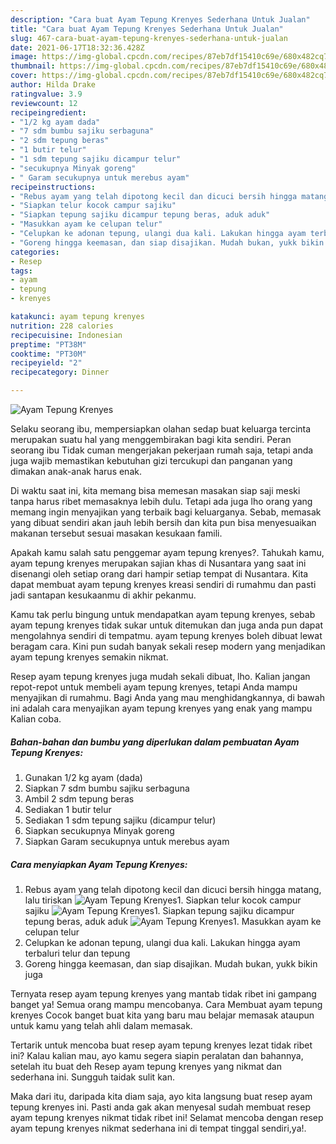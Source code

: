 ```yaml
---
description: "Cara buat Ayam Tepung Krenyes Sederhana Untuk Jualan"
title: "Cara buat Ayam Tepung Krenyes Sederhana Untuk Jualan"
slug: 467-cara-buat-ayam-tepung-krenyes-sederhana-untuk-jualan
date: 2021-06-17T18:32:36.428Z
image: https://img-global.cpcdn.com/recipes/87eb7df15410c69e/680x482cq70/ayam-tepung-krenyes-foto-resep-utama.jpg
thumbnail: https://img-global.cpcdn.com/recipes/87eb7df15410c69e/680x482cq70/ayam-tepung-krenyes-foto-resep-utama.jpg
cover: https://img-global.cpcdn.com/recipes/87eb7df15410c69e/680x482cq70/ayam-tepung-krenyes-foto-resep-utama.jpg
author: Hilda Drake
ratingvalue: 3.9
reviewcount: 12
recipeingredient:
- "1/2 kg ayam dada"
- "7 sdm bumbu sajiku serbaguna"
- "2 sdm tepung beras"
- "1 butir telur"
- "1 sdm tepung sajiku dicampur telur"
- "secukupnya Minyak goreng"
- " Garam secukupnya untuk merebus ayam"
recipeinstructions:
- "Rebus ayam yang telah dipotong kecil dan dicuci bersih hingga matang, lalu tiriskan"
- "Siapkan telur kocok campur sajiku"
- "Siapkan tepung sajiku dicampur tepung beras, aduk aduk"
- "Masukkan ayam ke celupan telur"
- "Celupkan ke adonan tepung, ulangi dua kali. Lakukan hingga ayam terbaluri telur dan tepung"
- "Goreng hingga keemasan, dan siap disajikan. Mudah bukan, yukk bikin juga"
categories:
- Resep
tags:
- ayam
- tepung
- krenyes

katakunci: ayam tepung krenyes 
nutrition: 228 calories
recipecuisine: Indonesian
preptime: "PT38M"
cooktime: "PT30M"
recipeyield: "2"
recipecategory: Dinner

---
```



![Ayam Tepung Krenyes](https://img-global.cpcdn.com/recipes/87eb7df15410c69e/680x482cq70/ayam-tepung-krenyes-foto-resep-utama.jpg)

Selaku seorang ibu, mempersiapkan olahan sedap buat keluarga tercinta merupakan suatu hal yang menggembirakan bagi kita sendiri. Peran seorang ibu Tidak cuman mengerjakan pekerjaan rumah saja, tetapi anda juga wajib memastikan kebutuhan gizi tercukupi dan panganan yang dimakan anak-anak harus enak.

Di waktu  saat ini, kita memang bisa memesan masakan siap saji meski tanpa harus ribet memasaknya lebih dulu. Tetapi ada juga lho orang yang memang ingin menyajikan yang terbaik bagi keluarganya. Sebab, memasak yang dibuat sendiri akan jauh lebih bersih dan kita pun bisa menyesuaikan makanan tersebut sesuai masakan kesukaan famili. 



Apakah kamu salah satu penggemar ayam tepung krenyes?. Tahukah kamu, ayam tepung krenyes merupakan sajian khas di Nusantara yang saat ini disenangi oleh setiap orang dari hampir setiap tempat di Nusantara. Kita dapat membuat ayam tepung krenyes kreasi sendiri di rumahmu dan pasti jadi santapan kesukaanmu di akhir pekanmu.

Kamu tak perlu bingung untuk mendapatkan ayam tepung krenyes, sebab ayam tepung krenyes tidak sukar untuk ditemukan dan juga anda pun dapat mengolahnya sendiri di tempatmu. ayam tepung krenyes boleh dibuat lewat beragam cara. Kini pun sudah banyak sekali resep modern yang menjadikan ayam tepung krenyes semakin nikmat.

Resep ayam tepung krenyes juga mudah sekali dibuat, lho. Kalian jangan repot-repot untuk membeli ayam tepung krenyes, tetapi Anda mampu menyajikan di rumahmu. Bagi Anda yang mau menghidangkannya, di bawah ini adalah cara menyajikan ayam tepung krenyes yang enak yang mampu Kalian coba.

<!--inarticleads1-->

##### Bahan-bahan dan bumbu yang diperlukan dalam pembuatan Ayam Tepung Krenyes:

1. Gunakan 1/2 kg ayam (dada)
1. Siapkan 7 sdm bumbu sajiku serbaguna
1. Ambil 2 sdm tepung beras
1. Sediakan 1 butir telur
1. Sediakan 1 sdm tepung sajiku (dicampur telur)
1. Siapkan secukupnya Minyak goreng
1. Siapkan  Garam secukupnya untuk merebus ayam




<!--inarticleads2-->

##### Cara menyiapkan Ayam Tepung Krenyes:

1. Rebus ayam yang telah dipotong kecil dan dicuci bersih hingga matang, lalu tiriskan
<img src="https://img-global.cpcdn.com/steps/3021dc29bf5bbb32/160x128cq70/ayam-tepung-krenyes-langkah-memasak-1-foto.jpg" alt="Ayam Tepung Krenyes">1. Siapkan telur kocok campur sajiku
<img src="https://img-global.cpcdn.com/steps/248178ddb71b6ae2/160x128cq70/ayam-tepung-krenyes-langkah-memasak-2-foto.jpg" alt="Ayam Tepung Krenyes">1. Siapkan tepung sajiku dicampur tepung beras, aduk aduk
<img src="https://img-global.cpcdn.com/steps/24052b282367ae65/160x128cq70/ayam-tepung-krenyes-langkah-memasak-3-foto.jpg" alt="Ayam Tepung Krenyes">1. Masukkan ayam ke celupan telur
1. Celupkan ke adonan tepung, ulangi dua kali. Lakukan hingga ayam terbaluri telur dan tepung
1. Goreng hingga keemasan, dan siap disajikan. Mudah bukan, yukk bikin juga




Ternyata resep ayam tepung krenyes yang mantab tidak ribet ini gampang banget ya! Semua orang mampu mencobanya. Cara Membuat ayam tepung krenyes Cocok banget buat kita yang baru mau belajar memasak ataupun untuk kamu yang telah ahli dalam memasak.

Tertarik untuk mencoba buat resep ayam tepung krenyes lezat tidak ribet ini? Kalau kalian mau, ayo kamu segera siapin peralatan dan bahannya, setelah itu buat deh Resep ayam tepung krenyes yang nikmat dan sederhana ini. Sungguh taidak sulit kan. 

Maka dari itu, daripada kita diam saja, ayo kita langsung buat resep ayam tepung krenyes ini. Pasti anda gak akan menyesal sudah membuat resep ayam tepung krenyes nikmat tidak ribet ini! Selamat mencoba dengan resep ayam tepung krenyes nikmat sederhana ini di tempat tinggal sendiri,ya!.

